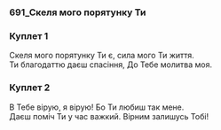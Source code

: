 ### 691_Скеля мого порятунку Ти
### Куплет 1
Скеля мого порятунку Ти є, сила мого Ти життя. <br/>Ти благодаттю даєш спасіння, До Тебе молитва моя.
### Куплет 2
В Тебе вірую, я вірую! Бо Ти любиш так мене. <br/>Даєш поміч Ти у час важкий. Вірним залишусь Тобі!
